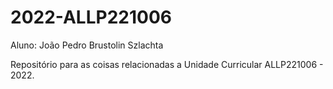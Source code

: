 # 2022-ALLP221006

Aluno: João Pedro Brustolin Szlachta

Repositório para as coisas relacionadas a Unidade Curricular ALLP221006 - 2022.
